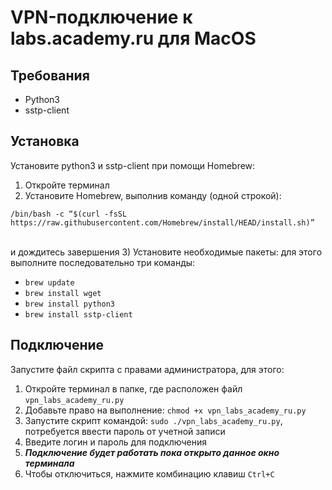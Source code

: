 # VPN-подключение к labs.academy.ru для MacOS
## Требования
- Python3
- sstp-client
## Установка
Установите python3 и sstp-client при помощи Homebrew:
1) Откройте терминал
2) Установите Homebrew, выполнив команду (одной строкой):<br>
```
/bin/bash -c “$(curl -fsSL https://raw.githubusercontent.com/Homebrew/install/HEAD/install.sh)”
```
<br>и дождитесь завершения
3) Установите необходимые пакеты: для этого выполните последовательно три команды:
   - `brew update`
   - `brew install wget`
   - `brew install python3`
   - `brew install sstp-client`
## Подключение
Запустите файл скрипта с правами администратора, для этого:
1) Откройте терминал в папке, где расположен файл `vpn_labs_academy_ru.py`
2) Добавьте право на выполнение: `chmod +x vpn_labs_academy_ru.py`
3) Запустите скрипт командой: `sudo ./vpn_labs_academy_ru.py`, потребуется ввести пароль от учетной записи
4) Введите логин и пароль для подключения
5) ***Подключение будет работать пока открыто данное окно терминала***
6) Чтобы отключиться, нажмите комбинацию клавиш `Ctrl+C`